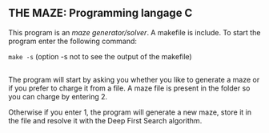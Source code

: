 ## THE MAZE: Programming langage C

This program is an *maze generator/solver*.
A makefile is include. To start the program enter the following command:

```make -s``` (option -s not to see the output of the makefile)
##
The program will start by asking you whether you like to generate
a maze or if you prefer to charge it from a file.
A maze file is present in the folder so you can charge by entering 2.

Otherwise if you enter 1, the program will generate a new maze,
store it in the file and resolve it with the Deep First Search algorithm.

 

